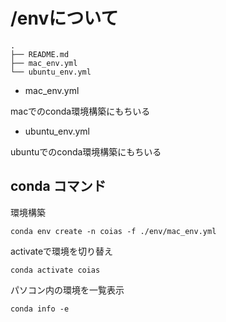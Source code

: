 # /envについて

```
.
├── README.md
├── mac_env.yml
└── ubuntu_env.yml
```

* mac_env.yml

macでのconda環境構築にもちいる

* ubuntu_env.yml

ubuntuでのconda環境構築にもちいる

## conda コマンド

環境構築

```
conda env create -n coias -f ./env/mac_env.yml
```

activateで環境を切り替え

```
conda activate coias
```

パソコン内の環境を一覧表示


```
conda info -e
```